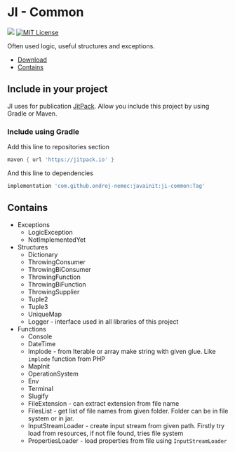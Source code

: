 # JI - Common

[![](https://jitpack.io/v/ondrej-nemec/javainit.svg)](https://jitpack.io/#ondrej-nemec/javainit)
[![MIT License](http://img.shields.io/badge/license-MIT-green.svg) ](https://github.com/ondrej-nemec/javainit/blob/master/LICENSE)

Often used logic, useful structures and exceptions.

* [Download](#include-in-your-project)
* [Contains](#contains)

## Include in your project

JI uses for publication <a href="https://jitpack.io/">JitPack</a>. Allow you include this project by using Gradle or Maven.

### Include using Gradle

Add this line to repositories section
```gradle
maven { url 'https://jitpack.io' }
```
And this line to dependencies
```gradle
implementation 'com.github.ondrej-nemec:javainit:ji-common:Tag'
```

## Contains

* Exceptions
	* LogicException
	* NotImplementedYet
* Structures
	* Dictionary
	* ThrowingConsumer
	* ThrowingBiConsumer
	* ThrowingFunction
	* ThrowingBiFunction
	* ThrowingSupplier
	* Tuple2
	* Tuple3
	* UniqueMap
	* Logger - interface used in all libraries of this project
* Functions
	* Console
	* DateTime
	* Implode - from Iterable or array make string with given glue. Like `implode` function from PHP 
	* MapInit
	* OperationSystem
	* Env
	* Terminal
	* Slugify
	* FileExtension - can extract extension from file name
	* FilesList - get list of file names from given folder. Folder can be in file system or in jar.
	* InputStreamLoader - create input stream from given path. Firstly try load from resources, if not file found, tries file system
	* PropertiesLoader - load properties from file using `InputStreamLoader`